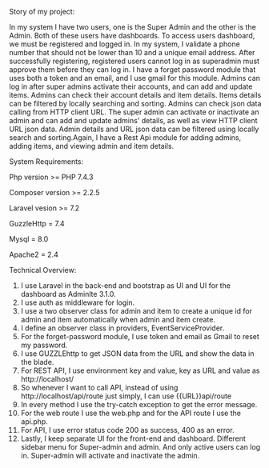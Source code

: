 Story of my project: 

In my system I have two users, one is the Super Admin and the other is the Admin. Both of these users have dashboards. To access users dashboard, we must be registered and logged in. In my system, I validate a phone number that should not be lower than 10 and a unique email address. After successfully registering, registered users cannot log in as superadmin must approve them before they can log in. I have a forget password module that uses both a token and an email, and I use gmail for this module. Admins can log in after super admins activate their accounts, and can add and update items. Admins can check their account details and item details. Items details can be filtered by locally searching and sorting. Admins can check json data calling from HTTP client URL. The super admin can activate or inactivate an admin and can add and update admins' details, as well as view HTTP client URL json data. Admin details and URL json data can be filtered using locally search and sorting.Again, I have a Rest Api module for adding admins, adding items, and viewing admin and item details.

System Requirements:

Php version >= PHP 7.4.3 

Composer version >= 2.2.5

Laravel vesion >= 7.2

GuzzleHttp = 7.4

Mysql = 8.0

Apache2 = 2.4


Technical Overview:

1. I use Laravel in the back-end and bootstrap as UI and UI for the dashboard as Adminlte 3.1.0. 
2. I use auth as middleware for login. 
3. I use a two observer class for admin and item to create a unique id for admin and item automatically when admin and item create.
4. I define an observer class in providers, EventServiceProvider.
5. For the forget-password module, I use token and email as Gmail to reset my password.
6. I use GUZZLEhttp to get JSON data from the URL and show the data in the blade.
7. For REST API, I use environment key and value, key as URL and value as http://localhost/
8. So whenever I want to call API, instead of using http://localhost/api/route just simply, I can use {{URL}}api/route
9. In every method I use the try-catch exception to get the error message.
10. For the web route I use the web.php and for the API route I use the api.php.
11. For API, I use error status code 200 as success, 400 as an error.
12. Lastly, I keep separate UI for the front-end and dashboard. Different sidebar menu for Super-admin and admin. And only active users can log in. Super-admin will activate and inactivate the admin. 



